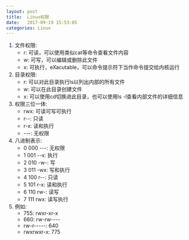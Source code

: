 ```yaml
---
layout: post
title:  Linux权限
date:   2017-09-19 15:53:05
categories: Linux
---
```



1. 文件权限: 
	* r: 可读，可以使用类似cat等命令查看文件内容
	* w: 可写，可以编辑或删除此文件
	* x: 可执行，eXacutable，可以命令提示符下当作命令提交给内核运行
2. 目录权限: 
	* r: 可以对此目录执行ls以列出内部的所有文件
	* w: 可以在此目录创建文件
	* x: 可以使用cd切换进此目录，也可以使用ls -l查看内部文件的详细信息
3. 权限三位一体: 
	* rwx: 可读可写可执行
	* r--: 只读
	* r-x: 读和执行
	* ---: 无权限
4. 八进制表示:  
	* 0 000 ---: 无权限
	* 1 001 --x: 执行
	* 2 010 -w-: 写
	* 3 011 -wx: 写和执行
	* 4 100 r--: 只读
	* 5 101 r-x: 读和执行
	* 6 110 rw-: 读写
	* 7 111 rwx: 读写执行
5. 例如: 
	* 755: rwxr-xr-x
	* 660: rw-rw----
	* rw-r-----: 640
	* rwxrwxr-x: 775		